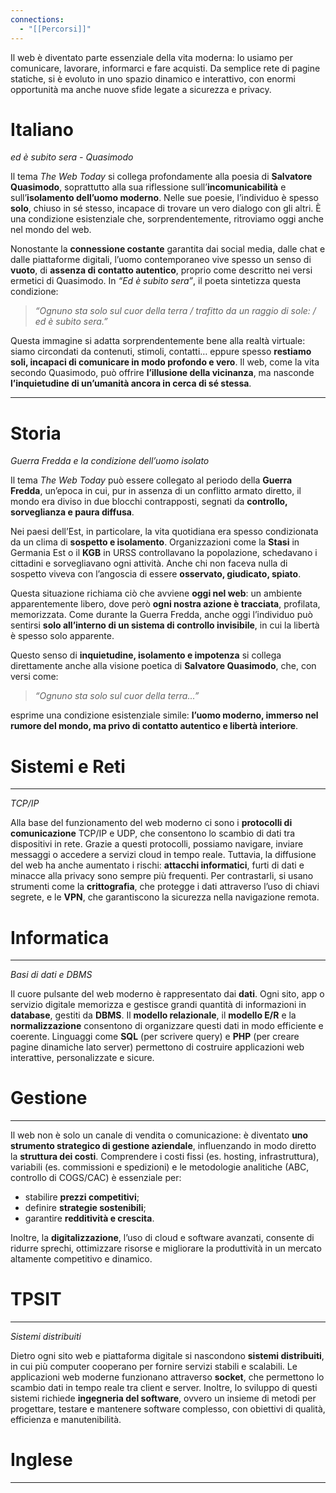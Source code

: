 ```yaml
---
connections:
  - "[[Percorsi]]"
---
```


Il web è diventato parte essenziale della vita moderna: lo usiamo per comunicare, lavorare, informarci e fare acquisti. Da semplice rete di pagine statiche, si è evoluto in uno spazio dinamico e interattivo, con enormi opportunità ma anche nuove sfide legate a sicurezza e privacy.

# Italiano

*ed è subito sera - Quasimodo*

Il tema _The Web Today_ si collega profondamente alla poesia di **Salvatore Quasimodo**, soprattutto alla sua riflessione sull’**incomunicabilità** e sull’**isolamento dell’uomo moderno**. Nelle sue poesie, l’individuo è spesso **solo**, chiuso in sé stesso, incapace di trovare un vero dialogo con gli altri. È una condizione esistenziale che, sorprendentemente, ritroviamo oggi anche nel mondo del web.

Nonostante la **connessione costante** garantita dai social media, dalle chat e dalle piattaforme digitali, l’uomo contemporaneo vive spesso un senso di **vuoto**, di **assenza di contatto autentico**, proprio come descritto nei versi ermetici di Quasimodo. In _“Ed è subito sera”_, il poeta sintetizza questa condizione:

> _“Ognuno sta solo sul cuor della terra / trafitto da un raggio di sole: / ed è subito sera.”_

Questa immagine si adatta sorprendentemente bene alla realtà virtuale: siamo circondati da contenuti, stimoli, contatti… eppure spesso **restiamo soli, incapaci di comunicare in modo profondo e vero**. Il web, come la vita secondo Quasimodo, può offrire **l’illusione della vicinanza**, ma nasconde **l’inquietudine di un’umanità ancora in cerca di sé stessa**.

---

# Storia

*Guerra Fredda e la condizione dell’uomo isolato*

Il tema _The Web Today_ può essere collegato al periodo della **Guerra Fredda**, un’epoca in cui, pur in assenza di un conflitto armato diretto, il mondo era diviso in due blocchi contrapposti, segnati da **controllo, sorveglianza e paura diffusa**.

Nei paesi dell’Est, in particolare, la vita quotidiana era spesso condizionata da un clima di **sospetto e isolamento**. Organizzazioni come la **Stasi** in Germania Est o il **KGB** in URSS controllavano la popolazione, schedavano i cittadini e sorvegliavano ogni attività. Anche chi non faceva nulla di sospetto viveva con l’angoscia di essere **osservato, giudicato, spiato**.

Questa situazione richiama ciò che avviene **oggi nel web**: un ambiente apparentemente libero, dove però **ogni nostra azione è tracciata**, profilata, memorizzata. Come durante la Guerra Fredda, anche oggi l’individuo può sentirsi **solo all’interno di un sistema di controllo invisibile**, in cui la libertà è spesso solo apparente.

Questo senso di **inquietudine, isolamento e impotenza** si collega direttamente anche alla visione poetica di **Salvatore Quasimodo**, che, con versi come:

> _“Ognuno sta solo sul cuor della terra...”_

esprime una condizione esistenziale simile: **l’uomo moderno, immerso nel rumore del mondo, ma privo di contatto autentico e libertà interiore**.



# Sistemi e Reti
---

*TCP/IP*

Alla base del funzionamento del web moderno ci sono i **protocolli di comunicazione** TCP/IP e UDP, che consentono lo scambio di dati tra dispositivi in rete. Grazie a questi protocolli, possiamo navigare, inviare messaggi o accedere a servizi cloud in tempo reale. Tuttavia, la diffusione del web ha anche aumentato i rischi: **attacchi informatici**, furti di dati e minacce alla privacy sono sempre più frequenti. Per contrastarli, si usano strumenti come la **crittografia**, che protegge i dati attraverso l’uso di chiavi segrete, e le **VPN**, che garantiscono la sicurezza nella navigazione remota.


# Informatica
---

*Basi di dati e DBMS*

Il cuore pulsante del web moderno è rappresentato dai **dati**. Ogni sito, app o servizio digitale memorizza e gestisce grandi quantità di informazioni in **database**, gestiti da **DBMS**. Il **modello relazionale**, il **modello E/R** e la **normalizzazione** consentono di organizzare questi dati in modo efficiente e coerente. Linguaggi come **SQL** (per scrivere query) e **PHP** (per creare pagine dinamiche lato server) permettono di costruire applicazioni web interattive, personalizzate e sicure.


# Gestione
---

Il web non è solo un canale di vendita o comunicazione: è diventato **uno strumento strategico di gestione aziendale**, influenzando in modo diretto la **struttura dei costi**.  Comprendere i costi fissi (es. hosting, infrastruttura), variabili (es. commissioni e spedizioni) e le metodologie analitiche (ABC, controllo di COGS/CAC) è essenziale per:

- stabilire **prezzi competitivi**;
- definire **strategie sostenibili**;
- garantire **redditività e crescita**.

Inoltre, la **digitalizzazione**, l’uso di cloud e software avanzati, consente di ridurre sprechi, ottimizzare risorse e migliorare la produttività in un mercato altamente competitivo e dinamico.


# TPSIT
---

*Sistemi distribuiti*

Dietro ogni sito web e piattaforma digitale si nascondono **sistemi distribuiti**, in cui più computer cooperano per fornire servizi stabili e scalabili. Le applicazioni web moderne funzionano attraverso **socket**, che permettono lo scambio dati in tempo reale tra client e server. Inoltre, lo sviluppo di questi sistemi richiede **ingegneria del software**, ovvero un insieme di metodi per progettare, testare e mantenere software complesso, con obiettivi di qualità, efficienza e manutenibilità.


# Inglese
---
